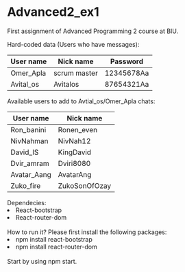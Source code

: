 # Advanced2_ex1

First assignment of Advanced Programming 2 course at BIU.<br>

Hard-coded data (Users who have messages):

| **User name**     | **Nick name**     | **Password**      | 
| ------------- |-------------- |-------------- |
| Omer_Apla     | scrum master  | 12345678Aa    |
| Avital_os     | Avitalos      | 87654321Aa    |

Available users to add to Avtial_os/Omer_Apla chats:

**User name**     | **Nick name**
------------- | -------------
Ron_banini    | Ronen_even
NivNahman     | NivNah12
David_IS      | KingDavid
Dvir_amram    | Dviri8080
Avatar_Aang   | AvatarAng
Zuko_fire     | ZukoSonOfOzay


<div>
Dependecies:
  <li>
    React-bootstrap
  </li>
  <li>
    React-router-dom
  </li>
</div>
 <br>
<lable>How to run it?</lable>
Please first install the following packages:
<div>
  <li>
    npm install react-bootstrap
  </li>
  <li>
    npm install react-router-dom
  </li>
</div>
<br>
Start by using npm start.
